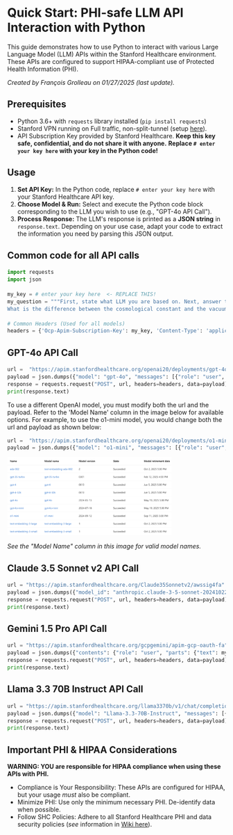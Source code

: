 # Quick Start: PHI-safe LLM API Interaction with Python

This guide demonstrates how to use Python to interact with various Large Language Model (LLM) APIs within the Stanford Healthcare environment. These APIs are configured to support HIPAA-compliant use of Protected Health Information (PHI).

*Created by François Grolleau on 01/27/2025 (last update).*

## Prerequisites

- Python 3.6+ with `requests` library installed (`pip install requests`)
- Stanford VPN running on Full traffic, non-split-tunnel (setup [here](https://uit.stanford.edu/service/vpn)).
- API Subscription Key provided by Stanford Healthcare. **Keep this key safe, confidential, and do not share it with anyone.** **Replace `# enter your key here` with your key in the Python code!**

## Usage

1. **Set API Key:** In the Python code, replace `# enter your key here` with your Stanford Healthcare API key.
2. **Choose Model & Run:** Select and execute the Python code block corresponding to the LLM you wish to use (e.g., "GPT-4o API Call").
3. **Process Response:** The LLM's response is printed as a **JSON string** in `response.text`. Depending on your use case, adapt your code to extract the information you need by parsing this JSON output.

## Common code for all API calls

```python
import requests
import json

my_key = # enter your key here  <- REPLACE THIS!
my_question = """First, state what LLM you are based on. Next, answer the following hard physics question.
What is the difference between the cosmological constant and the vacuum energy?"""

# Common Headers (Used for all models)
headers = {'Ocp-Apim-Subscription-Key': my_key, 'Content-Type': 'application/json'}
```

## GPT-4o API Call
```python
url =  "https://apim.stanfordhealthcare.org/openai20/deployments/gpt-4o/chat/completions?api-version=2023-05-15" 
payload = json.dumps({"model": "gpt-4o", "messages": [{"role": "user", "content": my_question}]})
response = requests.request("POST", url, headers=headers, data=payload)
print(response.text)
```
To use a different OpenAI model, you must modify both the url and the payload. Refer to the 'Model Name' column in the image below for available options. For example, to use the o1-mini model, you would change both the url and payload as shown below:
```python
url =  "https://apim.stanfordhealthcare.org/openai20/deployments/o1-mini/chat/completions?api-version=2023-05-15" 
payload = json.dumps({"model": "o1-mini", "messages": [{"role": "user", "content": my_question}]})
```
<img src="openaimodels.png" width="75%" alt="openaimodels">

*See the "Model Name" column in this image for valid model names.*

## Claude 3.5 Sonnet v2 API Call
```python
url = "https://apim.stanfordhealthcare.org/Claude35Sonnetv2/awssig4fa"
payload = json.dumps({"model_id": "anthropic.claude-3-5-sonnet-20241022-v2:0", "prompt_text": my_question})
response = requests.request("POST", url, headers=headers, data=payload) 
print(response.text)
```

## Gemini 1.5 Pro API Call
```python
url = "https://apim.stanfordhealthcare.org/gcpgemini/apim-gcp-oauth-fa" 
payload = json.dumps({"contents": {"role": "user", "parts": {"text": my_question}}, "safety_settings": {"category": "HARM_CATEGORY_SEXUALLY_EXPLICIT", "threshold": "BLOCK_LOW_AND_ABOVE"}, "generation_config": {"temperature": 0.2, "topP": 0.8, "topK": 40}})
response = requests.request("POST", url, headers=headers, data=payload) 
print(response.text)
```

## Llama 3.3 70B Instruct API Call
```python
url = "https://apim.stanfordhealthcare.org/llama3370b/v1/chat/completions" 
payload = json.dumps({"model": "Llama-3.3-70B-Instruct", "messages": [{"role": "user", "content": my_question}]})
response = requests.request("POST", url, headers=headers, data=payload) 
print(response.text)
```

## Important PHI & HIPAA Considerations

**WARNING: YOU are responsible for HIPAA compliance when using these APIs with PHI.**
- Compliance is Your Responsibility: These APIs are configured for HIPAA, but your usage *must* also be compliant. 
- Minimize PHI: Use only the minimum necessary PHI. De-identify data when possible.
- Follow SHC Policies: Adhere to all Stanford Healthcare PHI and data security policies (*see* information in [Wiki here](https://github.com/HealthRex/CDSS/wiki/Data-Usage-Training-and-Agreements)).